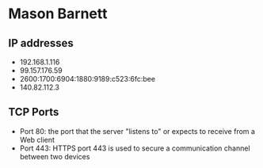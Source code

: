 # Mason Barnett
## IP addresses
- 192.168.1.116
- 99.157.176.59
- 2600:1700:6904:1880:9189:c523:6fc:bee
- 140.82.112.3
## TCP Ports
- Port 80: the port that the server "listens to" or expects to receive from a Web client
- Port 443: HTTPS port 443 is used to secure a communication channel between two devices
